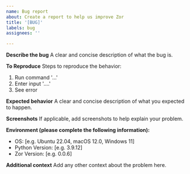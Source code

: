 ```yaml
---
name: Bug report
about: Create a report to help us improve Zor
title: '[BUG]'
labels: bug
assignees: ''

---
```


**Describe the bug**
A clear and concise description of what the bug is.

**To Reproduce**
Steps to reproduce the behavior:
1. Run command '...'
2. Enter input '....'
3. See error

**Expected behavior**
A clear and concise description of what you expected to happen.

**Screenshots**
If applicable, add screenshots to help explain your problem.

**Environment (please complete the following information):**
 - OS: [e.g. Ubuntu 22.04, macOS 12.0, Windows 11]
 - Python Version: [e.g. 3.9.12]
 - Zor Version: [e.g. 0.0.6]

**Additional context**
Add any other context about the problem here.
